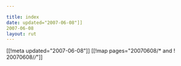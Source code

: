 ```yaml
---

title: index
date: updated="2007-06-08"]]
2007-06-08
layout: rut
---
```


[[!meta updated="2007-06-08"]]
[[!map pages="20070608/* and ! 20070608/*/*"]]
